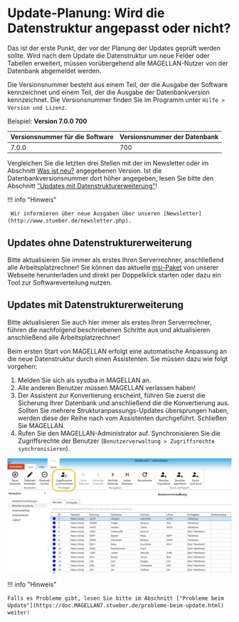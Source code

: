 # Update-Planung: Wird die Datenstruktur angepasst oder nicht?

Das ist der erste Punkt, der vor der Planung der Updates geprüft werden sollte. Wird nach dem Update die Datenstruktur um neue Felder oder Tabellen erweitert, müssen vorübergehend alle MAGELLAN-Nutzer von der Datenbank abgemeldet werden.

Die Versionsnummer besteht aus einem Teil, der die Ausgabe der Software kennzeichnet und einem Teil, der die Ausgabe der Datenbankversion kennzeichnet. Die Versionsnummer finden Sie im Programm unter `Hilfe > Version und Lizenz`.

Beispiel:
**Version 7.0.0 700**

Versionsnummer für die Software|Versionsnummer der Datenbank
---|---
7.0.0|700


Vergleichen Sie die letzten drei Stellen mit der im Newsletter oder im Abschnitt [Was ist neu?](http://doc.MAGELLAN7.stueber.de/changelog.html) angegebenen Version. Ist die Datenbankversionsnummer dort höher angegeben, lesen Sie bitte den Abschnitt ["Updates mit Datenstrukturerweiterung"](https://doc.MAGELLAN7.stueber.de/installation/vorbereitung/#updates-mit-datenstrukturerweiterung)!

!!! info "Hinweis"

     Wir informieren über neue Ausgaben über unseren [Newsletter](http://www.stueber.de/newsletter.php). 

## Updates ohne Datenstrukturerweiterung

Bitte aktualisieren Sie immer als erstes Ihren Serverrechner, anschließend alle Arbeitsplatzrechner! Sie können das aktuelle [msi-Paket](ftp://ftp.stueber.de/pub/bin/de/MAGELLAN/v7/MAGELLAN7.msi) von unserer Webseite herunterladen und direkt per Doppelklick starten oder dazu ein Tool zur Softwareverteilung nutzen.

## Updates mit Datenstrukturerweiterung

Bitte aktualisieren Sie auch hier immer als erstes Ihren Serverrechner, führen die nachfolgend beschriebenen Schritte aus und aktualisieren anschließend alle Arbeitsplatzrechner!

Beim ersten Start von MAGELLAN erfolgt eine automatische Anpassung an die neue Datenstruktur durch einen Assistenten. Sie müssen dazu wie folgt vorgehen:

1. Melden Sie sich als sysdba in MAGELLAN an. 
2.  Alle anderen Benutzer müssen MAGELLAN verlassen haben!        
3.  Der Assistent zur Konvertierung erscheint, führen Sie zuerst die Sicherung Ihrer Datenbank und anschließend die die Konvertierung aus. Sollten Sie mehrere Strukturanpassungs-Updates übersprungen haben, werden diese der Reihe nach vom Assistenten durchgeführt. Schließen Sie MAGELLAN.
4. Rufen Sie den MAGELLAN-Administrator auf. Synchronisieren Sie die Zugriffsrechte der Benutzer (`Benutzerverwaltung > Zugriffsrechte synchronisieren`).

![`Benutzerverwaltung > Zugriffsrechte synchronisieren`](../assets/images/zugriffsrechte.sync.png)

!!! info "Hinweis"

    Falls es Probleme gibt, lesen Sie bitte im Abschnitt ["Probleme beim Update"](https://doc.MAGELLAN7.stueber.de/probleme-beim-update.html) weiter!

